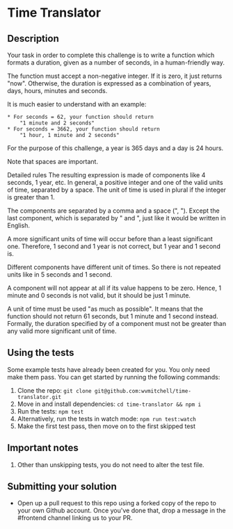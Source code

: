 # Time Translator

## Description

Your task in order to complete this challenge is to write a function which formats a duration, given as a number of seconds, in a human-friendly way.

The function must accept a non-negative integer. If it is zero, it just returns "now". Otherwise, the duration is expressed as a combination of years, days, hours, minutes and seconds.

It is much easier to understand with an example:

```
* For seconds = 62, your function should return 
    "1 minute and 2 seconds"
* For seconds = 3662, your function should return
    "1 hour, 1 minute and 2 seconds"
```

For the purpose of this challenge, a year is 365 days and a day is 24 hours.

Note that spaces are important.

Detailed rules
The resulting expression is made of components like 4 seconds, 1 year, etc. In general, a positive integer and one of the valid units of time, separated by a space. The unit of time is used in plural if the integer is greater than 1.

The components are separated by a comma and a space (", "). Except the last component, which is separated by " and ", just like it would be written in English.

A more significant units of time will occur before than a least significant one. Therefore, 1 second and 1 year is not correct, but 1 year and 1 second is.

Different components have different unit of times. So there is not repeated units like in 5 seconds and 1 second.

A component will not appear at all if its value happens to be zero. Hence, 1 minute and 0 seconds is not valid, but it should be just 1 minute.

A unit of time must be used "as much as possible". It means that the function should not return 61 seconds, but 1 minute and 1 second instead. Formally, the duration specified by of a component must not be greater than any valid more significant unit of time.

## Using the tests

Some example tests have already been created for you. You only need make them
pass. You can get started by running the following commands:

1) Clone the repo: `git clone git@github.com:wvmitchell/time-translator.git`
2) Move in and install dependencies: `cd time-translator && npm i`
3) Run the tests: `npm test`
4) Alternatively, run the tests in watch mode: `npm run test:watch`
5) Make the first test pass, then move on to the first skipped test

## Important notes
1) Other than unskipping tests, you do not need to alter the test file.

## Submitting your solution
* Open up a pull request to this repo using a forked copy of the repo to your
  own Github account. Once you've done that, drop a message in the #frontend
  channel linking us to your PR.
